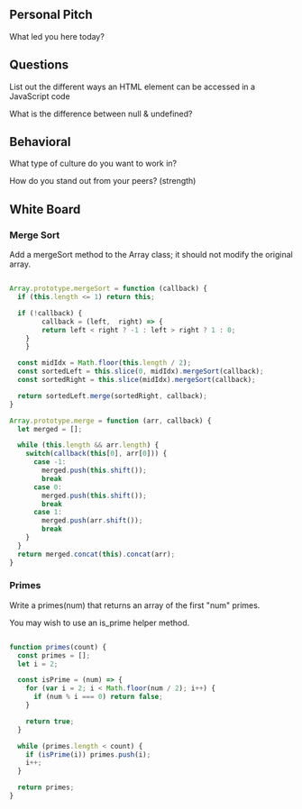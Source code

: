 ## Personal Pitch

What led you here today?

## Questions

List out the different ways an HTML element can be accessed in a JavaScript code

What is the difference between null & undefined?

## Behavioral

What type of culture do you want to work in?

How do you stand out from your peers? (strength)

## White Board

### Merge Sort
Add a mergeSort method to the Array class; it should not modify the original array.

```js

Array.prototype.mergeSort = function (callback) {
  if (this.length <= 1) return this;

  if (!callback) {
		callback = (left,  right) => {
    	return left < right ? -1 : left > right ? 1 : 0;
  	}
	}

  const midIdx = Math.floor(this.length / 2);
  const sortedLeft = this.slice(0, midIdx).mergeSort(callback);
  const sortedRight = this.slice(midIdx).mergeSort(callback);

  return sortedLeft.merge(sortedRight, callback);
}

Array.prototype.merge = function (arr, callback) {
  let merged = [];

  while (this.length && arr.length) {
    switch(callback(this[0], arr[0])) {
      case -1:
        merged.push(this.shift());
        break
      case 0:
        merged.push(this.shift());
        break
      case 1:
        merged.push(arr.shift());
        break
    }
  }
  return merged.concat(this).concat(arr);
}

```

### Primes

Write a primes(num) that returns an array of the first "num" primes.

You may wish to use an is_prime helper method.

```js

function primes(count) {
  const primes = [];
  let i = 2;

  const isPrime = (num) => {
    for (var i = 2; i < Math.floor(num / 2); i++) {
      if (num % i === 0) return false;
    }

    return true;
  }

  while (primes.length < count) {
    if (isPrime(i)) primes.push(i);
    i++;
  }

  return primes;
}


```
